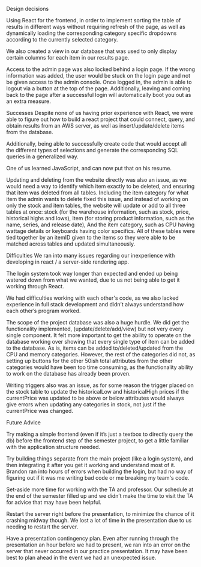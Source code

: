 Design decisions 

Using React for the frontend, in order to implement sorting the table of results in different ways without requiring refresh of the page, as well as dynamically loading the corresponding category specific dropdowns according to the currently selected category. 

We also created a view in our database that was used to only display certain columns for each item in our results page. 

Access to the admin page was also locked behind a login page. If the wrong information was added, the user would be stuck on the login page and not be given access to the admin console. Once logged in, the admin is able to logout via a button at the top of the page. Additionally, leaving and coming back to the page after a successful login will automatically boot you out as an extra measure.


Successes
Despite none of us having prior experience with React, we were able to figure out how to build a react project that could connect, query, and obtain results from an AWS server, as well as insert/update/delete items from the database.

Additionally, being able to successfully create code that would accept all the different types of selections and generate the corresponding SQL queries in a generalized way. 

One of us learned JavaScript, and can now put that on his resume.

Updating and deleting from the website directly was also an issue, as we would need a way to identify which item exactly to be deleted, and ensuring that item was deleted from all tables. Including the item category for what item the admin wants to delete fixed this issue, and instead of working on only the stock and item tables, the website will update or add to all three tables at once: stock (for the warehouse information, such as stock, price, historical highs and lows),
Item (for storing product information, such as the name, series, and release date),
And the item category, such as CPU having wattage details or keyboards having color specifics. 
All of these tables were tied together by an itemID given to the items so they were able to be matched across tables and updated simultaneously.

Difficulties
We ran into many issues regarding our inexperience with developing in react / a server-side rendering app. 

The login system took way longer than expected and ended up being watered down from what we wanted, due to us not being able to get it working through React. 

We had difficulties working with each other's code, as we also lacked experience in full stack development and didn’t always understand how each other’s program worked.

The scope of the project database was also a huge hurdle. We did get the functionality implemented, (update/delete/add/view) but not very every single component. It felt more important to get the ability to operate on the database working over showing that every single type of item can be added to the database. As is, items can be added to/deleted/updated from the CPU and memory categories. However, the rest of the categories did not, as setting up buttons for the other 50ish total attributes from the other categories would have been too time consuming, as the functionality ability to work on the database has already been proven.

Writing triggers also was an issue, as for some reason the trigger placed on the stock table to update the historicalLow and historicalHigh prices if the currentPrice was updated to be above or below attributes would always give errors when updating any categories in stock, not just if the currentPrice was changed.

	
Future Advice

Try making a simple frontend (even if it’s just a textbox to directly query the db) before the frontend step of the semester project, to get a little familiar with the application structure needed.  

Try building things separate from the main project (like a login system), and then integrating it after you get it working and understand most of it. Brandon ran into hours of errors when building the login, but had no way of figuring out if it was me writing bad code or me breaking my team's code.

Set-aside more time for working with the TA and professor. Our schedule at the end of the semester filled up and we didn’t make the time to visit the TA for advice that may have been helpful. 

Restart the server right before the presentation, to minimize the chance of it crashing midway though. We lost a lot of time in the presentation due to us needing to restart the server.

Have a presentation contingency plan. Even after running through the presentation an hour before we had to present, we ran into an error on the server that never occurred in our practice presentation. It may have been best to plan ahead in the event we had an unexpected issue.
